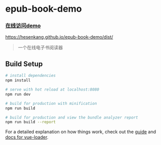 # epub-book-demo





### **[在线访问demo](https://hesenkang.github.io/epub-book-demo/dist/)** 
https://hesenkang.github.io/epub-book-demo/dist/

> 一个在线电子书阅读器

## Build Setup

``` bash
# install dependencies
npm install

# serve with hot reload at localhost:8080
npm run dev

# build for production with minification
npm run build

# build for production and view the bundle analyzer report
npm run build --report
```

For a detailed explanation on how things work, check out the [guide](http://vuejs-templates.github.io/webpack/) and [docs for vue-loader](http://vuejs.github.io/vue-loader).
